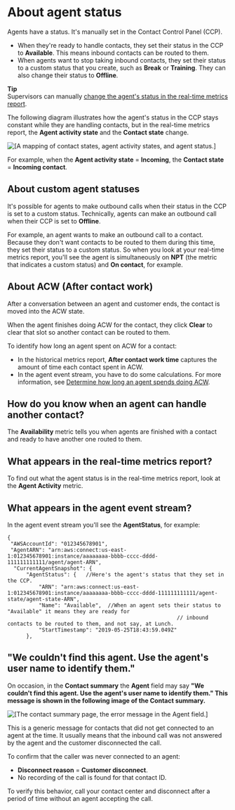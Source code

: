 # About agent status<a name="metrics-agent-status"></a>

Agents have a status\. It's manually set in the Contact Control Panel \(CCP\)\. 
+ When they're ready to handle contacts, they set their status in the CCP to **Available**\. This means inbound contacts can be routed to them\.
+ When agents want to stop taking inbound contacts, they set their status to a custom status that you create, such as **Break** or **Training**\. They can also change their status to **Offline**\.

**Tip**  
Supervisors can manually [change the agent's status in the real\-time metrics report](rtm-change-agent-activity-state.md)\. 

The following diagram illustrates how the agent's status in the CCP stays constant while they are handling contacts, but in the real\-time metrics report, the **Agent activity state** and the **Contact state** change\. 

![\[A mapping of contact states, agent activity states, and agent status.\]](http://docs.aws.amazon.com/connect/latest/adminguide/images/tutorial1-acw-contactstate.png)

For example, when the **Agent activity state** = **Incoming**, the **Contact state** = **Incoming contact**\.

## About custom agent statuses<a name="custom-agent-status"></a>

It's possible for agents to make outbound calls when their status in the CCP is set to a custom status\. Technically, agents can make an outbound call when their CCP is set to **Offline**\. 

For example, an agent wants to make an outbound call to a contact\. Because they don't want contacts to be routed to them during this time, they set their status to a custom status\. So when you look at your real\-time metrics report, you'll see the agent is simultaneously on **NPT** \(the metric that indicates a custom status\) and **On contact**, for example\.

## About ACW \(After contact work\)<a name="agent-status-acw"></a>

After a conversation between an agent and customer ends, the contact is moved into the ACW state\.

When the agent finishes doing ACW for the contact, they click **Clear** to clear that slot so another contact can be routed to them\.

To identify how long an agent spent on ACW for a contact:
+ In the historical metrics report, **After contact work time** captures the amount of time each contact spent in ACW\.
+ In the agent event stream, you have to do some calculations\. For more information, see [Determine how long an agent spends doing ACW](determine-acw-time.md)\.

## How do you know when an agent can handle another contact?<a name="agent-availability"></a>

The **Availability** metric tells you when agents are finished with a contact and ready to have another one routed to them\.

## What appears in the real\-time metrics report?<a name="agent-status-rtm.title"></a>

To find out what the agent status is in the real\-time metrics report, look at the **Agent Activity** metric\.

## What appears in the agent event stream?<a name="agent-status-in-agent-event-stream"></a>

In the agent event stream you'll see the **AgentStatus**, for example: 

```
{
 "AWSAccountId": "012345678901",
 "AgentARN": "arn:aws:connect:us-east-1:012345678901:instance/aaaaaaaa-bbbb-cccc-dddd-111111111111/agent/agent-ARN",
  "CurrentAgentSnapshot": {
      "AgentStatus": {   //Here's the agent's status that they set in the CCP.  
          "ARN": "arn:aws:connect:us-east-1:012345678901:instance/aaaaaaaa-bbbb-cccc-dddd-111111111111/agent-state/agent-state-ARN",
          "Name": "Available",  //When an agent sets their status to "Available" it means they are ready for
                                                      // inbound contacts to be routed to them, and not say, at Lunch.  
          "StartTimestamp": "2019-05-25T18:43:59.049Z"
      },
```

## "We couldn't find this agent\. Use the agent's user name to identify them\."<a name="agent-status-cannot-find-agent"></a>

On occasion, in the **Contact summary** the **Agent** field may say **"We couldn't find this agent\. Use the agent's user name to identify them\." This message is shown in the following image of the **Contact summary**\.**

![\[The contact summary page, the error message in the Agent field.\]](http://docs.aws.amazon.com/connect/latest/adminguide/images/agent-status-not-found.png)

This is a generic message for contacts that did not get connected to an agent at the time\. It usually means that the inbound call was not answered by the agent and the customer disconnected the call\. 

To confirm that the caller was never connected to an agent:
+ **Disconnect reason** = **Customer disconnect**\.
+ No recording of the call is found for that contact ID\.

To verify this behavior, call your contact center and disconnect after a period of time without an agent accepting the call\.